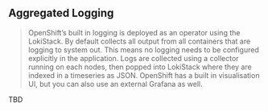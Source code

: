 ## Aggregated Logging

> OpenShift’s built in logging is deployed as an operator using the LokiStack. By default collects all output from all containers that are logging to system out. This means no logging needs to be configured explicitly in the application. Logs are collected using a collector running on each nodes, then popped into LokiStack where they are indexed in a timeseries as JSON. OpenShift has a built in visualisation UI, but you can also use an external Grafana as well.


TBD

